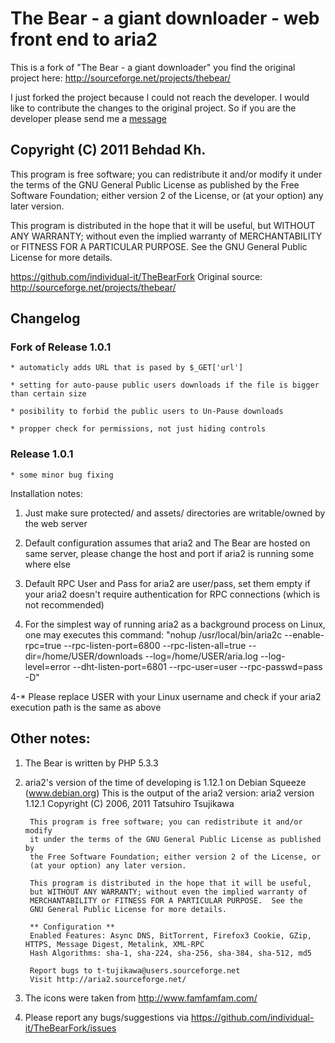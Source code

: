 # The Bear - a giant downloader - web front end to aria2

This is a fork of "The Bear - a giant downloader"
you find the original project here: http://sourceforge.net/projects/thebear/

I just forked the project because I could not reach the developer. I would like to
contribute the changes to the original project. So if you are the developer please 
send me a [message](http://www.individual-it.net/en/kontakt-impressum.html)

## Copyright (C) 2011 Behdad Kh.

This program is free software; you can redistribute it and/or modify
it under the terms of the GNU General Public License as published by
the Free Software Foundation; either version 2 of the License, or
(at your option) any later version.

This program is distributed in the hope that it will be useful,
but WITHOUT ANY WARRANTY; without even the implied warranty of
MERCHANTABILITY or FITNESS FOR A PARTICULAR PURPOSE.  See the
GNU General Public License for more details.

https://github.com/individual-it/TheBearFork
Original source: 
http://sourceforge.net/projects/thebear/
 
## Changelog

### Fork of Release 1.0.1

	* automaticly adds URL that is pased by $_GET['url']
	
	* setting for auto-pause public users downloads if the file is bigger than certain size
	
	* posibility to forbid the public users to Un-Pause downloads
	
	* propper check for permissions, not just hiding controls
 
### Release 1.0.1

	* some minor bug fixing
 
Installation notes:

1. Just make sure protected/ and assets/ directories are writable/owned by the web server

2. Default configuration assumes that aria2 and The Bear are hosted on same server, 
   please change the host and port if aria2 is running some where else
   
3. Default RPC User and Pass for aria2 are user/pass, 
   set them empty if your aria2 doesn't require authentication for RPC connections (which is not recommended)
   
4. For the simplest way of running aria2 as a background process on Linux, one may executes this command:
   "nohup /usr/local/bin/aria2c --enable-rpc=true --rpc-listen-port=6800 --rpc-listen-all=true --dir=/home/USER/downloads --log=/home/USER/aria.log --log-level=error --dht-listen-port=6801 --rpc-user=user --rpc-passwd=pass -D"

4-* Please replace USER with your Linux username and check if your aria2 execution path is the same as above

## Other notes:

1. The Bear is written by PHP 5.3.3

2. aria2's version of the time of developing is 1.12.1 on Debian Squeeze (www.debian.org)
   This is the output of the aria2 version:
	    aria2 version 1.12.1
		Copyright (C) 2006, 2011 Tatsuhiro Tsujikawa

		This program is free software; you can redistribute it and/or modify
		it under the terms of the GNU General Public License as published by
		the Free Software Foundation; either version 2 of the License, or
		(at your option) any later version.

		This program is distributed in the hope that it will be useful,
		but WITHOUT ANY WARRANTY; without even the implied warranty of
		MERCHANTABILITY or FITNESS FOR A PARTICULAR PURPOSE.  See the
		GNU General Public License for more details.

		** Configuration **
		Enabled Features: Async DNS, BitTorrent, Firefox3 Cookie, GZip, HTTPS, Message Digest, Metalink, XML-RPC
		Hash Algorithms: sha-1, sha-224, sha-256, sha-384, sha-512, md5

		Report bugs to t-tujikawa@users.sourceforge.net
		Visit http://aria2.sourceforge.net/

3. The icons were taken from http://www.famfamfam.com/

4. Please report any bugs/suggestions via https://github.com/individual-it/TheBearFork/issues



